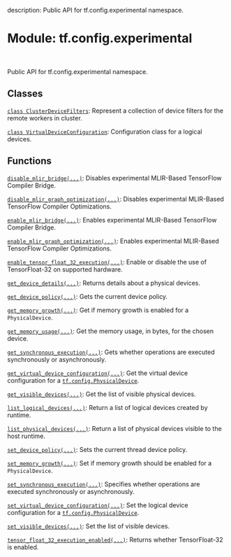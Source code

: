 description: Public API for tf.config.experimental namespace.

<div itemscope itemtype="http://developers.google.com/ReferenceObject">
<meta itemprop="name" content="tf.config.experimental" />
<meta itemprop="path" content="Stable" />
</div>

# Module: tf.config.experimental

<!-- Insert buttons and diff -->

<table class="tfo-notebook-buttons tfo-api nocontent" align="left">

</table>



Public API for tf.config.experimental namespace.



## Classes

[`class ClusterDeviceFilters`](../../tf/config/experimental/ClusterDeviceFilters.md): Represent a collection of device filters for the remote workers in cluster.

[`class VirtualDeviceConfiguration`](../../tf/config/LogicalDeviceConfiguration.md): Configuration class for a logical devices.

## Functions

[`disable_mlir_bridge(...)`](../../tf/config/experimental/disable_mlir_bridge.md): Disables experimental MLIR-Based TensorFlow Compiler Bridge.

[`disable_mlir_graph_optimization(...)`](../../tf/config/experimental/disable_mlir_graph_optimization.md): Disables experimental MLIR-Based TensorFlow Compiler Optimizations.

[`enable_mlir_bridge(...)`](../../tf/config/experimental/enable_mlir_bridge.md): Enables experimental MLIR-Based TensorFlow Compiler Bridge.

[`enable_mlir_graph_optimization(...)`](../../tf/config/experimental/enable_mlir_graph_optimization.md): Enables experimental MLIR-Based TensorFlow Compiler Optimizations.

[`enable_tensor_float_32_execution(...)`](../../tf/config/experimental/enable_tensor_float_32_execution.md): Enable or disable the use of TensorFloat-32 on supported hardware.

[`get_device_details(...)`](../../tf/config/experimental/get_device_details.md): Returns details about a physical devices.

[`get_device_policy(...)`](../../tf/config/experimental/get_device_policy.md): Gets the current device policy.

[`get_memory_growth(...)`](../../tf/config/experimental/get_memory_growth.md): Get if memory growth is enabled for a `PhysicalDevice`.

[`get_memory_usage(...)`](../../tf/config/experimental/get_memory_usage.md): Get the memory usage, in bytes, for the chosen device.

[`get_synchronous_execution(...)`](../../tf/config/experimental/get_synchronous_execution.md): Gets whether operations are executed synchronously or asynchronously.

[`get_virtual_device_configuration(...)`](../../tf/config/get_logical_device_configuration.md): Get the virtual device configuration for a <a href="../../tf/config/PhysicalDevice.md"><code>tf.config.PhysicalDevice</code></a>.

[`get_visible_devices(...)`](../../tf/config/get_visible_devices.md): Get the list of visible physical devices.

[`list_logical_devices(...)`](../../tf/config/list_logical_devices.md): Return a list of logical devices created by runtime.

[`list_physical_devices(...)`](../../tf/config/list_physical_devices.md): Return a list of physical devices visible to the host runtime.

[`set_device_policy(...)`](../../tf/config/experimental/set_device_policy.md): Sets the current thread device policy.

[`set_memory_growth(...)`](../../tf/config/experimental/set_memory_growth.md): Set if memory growth should be enabled for a `PhysicalDevice`.

[`set_synchronous_execution(...)`](../../tf/config/experimental/set_synchronous_execution.md): Specifies whether operations are executed synchronously or asynchronously.

[`set_virtual_device_configuration(...)`](../../tf/config/set_logical_device_configuration.md): Set the logical device configuration for a <a href="../../tf/config/PhysicalDevice.md"><code>tf.config.PhysicalDevice</code></a>.

[`set_visible_devices(...)`](../../tf/config/set_visible_devices.md): Set the list of visible devices.

[`tensor_float_32_execution_enabled(...)`](../../tf/config/experimental/tensor_float_32_execution_enabled.md): Returns whether TensorFloat-32 is enabled.

